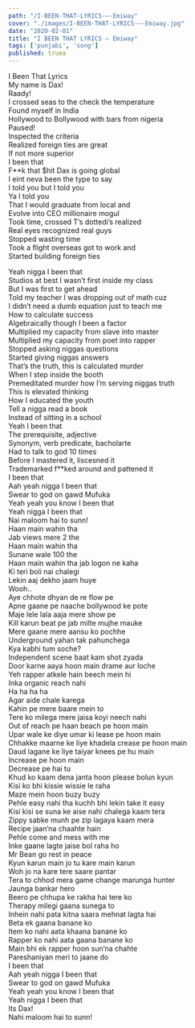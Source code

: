 ```yaml
---
path: "/I-BEEN-THAT-LYRICS-–-Emiway"
cover: "./images/I-BEEN-THAT-LYRICS-–-Emiway.jpg"
date: "2020-02-01"
title: "I BEEN THAT LYRICS – Emiway"
tags: ['punjabi', 'song']
published: truea
---
```

  
I Been That Lyrics  
My name is Dax!  
Raady!  
I crossed seas to the check the temperature  
Found myself in India  
Hollywood to Bollywood with bars from nigeria  
Paused!  
Inspected the criteria  
Realized foreign ties are great  
If not more superior  
I been that  
F**k that $hit Dax is going global  
I eint neva been the type to say  
I told you but I told you  
Ya I told you  
That I would graduate from local and  
Evolve into CEO millionaire mogul  
Took time, crossed T’s dottedi’s realized  
Real eyes recognized real guys  
Stopped wasting time  
Took a flight overseas got to work and  
Started building foreign ties  
  
  
  
  
  
  
Yeah nigga I been that  
Studios at best I wasn’t first inside my class  
But I was first to get ahead  
Told my teacher I was dropping out of math cuz  
I didn’t need a dumb equation just to teach me  
How to calculate success  
Algebraically though I been a factor  
Multiplied my capacity from slave into master  
Multiplied my capacity from poet into rapper  
Stopped asking niggas questions  
Started giving niggas answers  
That’s the truth, this is calculated murder  
When I step inside the booth  
Premeditated murder how I’m serving niggas truth  
This is elevated thinking  
How I educated the youth  
Tell a nigga read a book  
Instead of sitting in a school  
Yeah I been that  
The prerequisite, adjective  
Synonym, verb predicate, bacholarte  
Had to talk to god 10 times  
Before I mastered it, liscesned it  
Trademarked f**ked around and pattened it  
I been that  
Aah yeah nigga I been that  
Swear to god on gawd Mufuka  
Yeah yeah you know I been that  
Yeah nigga I been that  
Nai maloom hai to sunn!  
Haan main wahin tha  
Jab views mere 2 the  
Haan main wahin tha  
Sunane wale 100 the  
Haan main wahin tha jab logon ne kaha  
Ki teri boli nai chalegi  
Lekin aaj dekho jaam huye  
Wooh..  
Aye chhote dhyan de re flow pe  
Apne gaane pe naache bollywood ke pote  
Maje lele lala aaja mere show pe  
Kill karun beat pe jab milte mujhe mauke  
Mere gaane mere aansu ko pochhe  
Underground yahan tak pahunchega  
Kya kabhi tum soche?  
Independent scene baat kam shot zyada  
Door karne aaya hoon main drame aur loche  
Yeh rapper atkele hain beech mein hi  
Inka organic reach nahi  
Ha ha ha ha  
Agar aide chale karega  
Kahin pe mere baare mein to  
Tere ko milega mere jaisa koyi neech nahi  
Out of reach pe haan beach pe hoon main  
Upar wale ke diye umar ki lease pe hoon main  
Chhakke maarne ke liye khadela crease pe hoon main  
Daud lagane ke liye taiyar knees pe hu main  
Increase pe hoon main  
Decrease pe hai tu  
Khud ko kaam dena janta hoon please bolun kyun  
Kisi ko bhi kissie wissie le raha  
Maze mein hoon buzy buzy  
Pehle easy nahi tha kuchh bhi lekin take it easy  
Kisi kisi se suna ke aise nahi chalega kaam tera  
Zippy sabke munh pe zip lagaya kaam mera  
Recipe jaan’na chaahte hain  
Pehle come and mess with me  
Inke gaane lagte jaise bol raha ho  
Mr Bean go rest in peace  
Kyun karun main jo tu kare main karun  
Woh jo na kare tere saare pantar  
Tera to chhod mera game change marunga hunter  
Jaunga bankar hero  
Beero pe chhupa ke rakha hai tere ko  
Therapy milegi gaana sunega to  
Inhein nahi pata kitna saara mehnat lagta hai  
Beta ek gaana banane ko  
Item ko nahi aata khaana banane ko  
Rapper ko nahi aata gaana banane ko  
Main bhi ek rapper hoon sun’na chahte  
Pareshaniyan meri to jaane do  
I been that  
Aah yeah nigga I been that  
Swear to god on gawd Mufuka  
Yeah yeah you know I been that  
Yeah nigga I been that  
Its Dax!  
Nahi maloom hai to sunn!  
